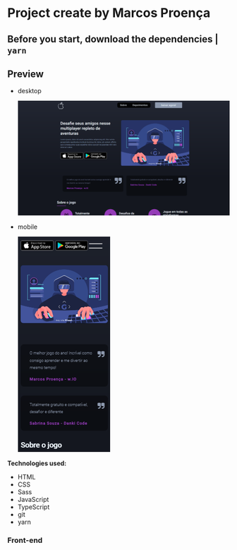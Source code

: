 # Project create by Marcos Proença

## Before you start, download the dependencies | **`yarn`**

## Preview

-   desktop

    ![layout-desktop](./public/img/layout-desktop.png)

-   mobile


    ![layout-mobile](./public/img/layout-mobile.png)

**Technologies used:**
-   HTML
-   CSS
-   Sass
-   JavaScript
-   TypeScript
-   git
-   yarn

### Front-end
